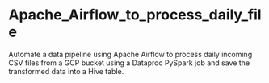 # Apache_Airflow_to_process_daily_file
Automate  a data pipeline using Apache Airflow to process daily incoming CSV files from a GCP bucket using a Dataproc PySpark job and save the transformed data into a Hive table.
